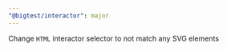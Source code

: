 ```yaml
---
"@bigtest/interactor": major
---
```


Change `HTML` interactor selector to not match any SVG elements
